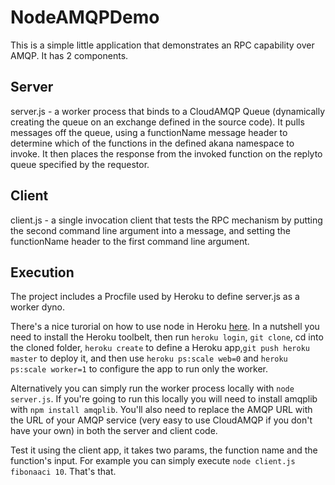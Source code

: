 # NodeAMQPDemo

This is a simple little application that demonstrates an RPC capability over AMQP.  It has 2 components.

## Server 

server.js - a worker process that binds to a CloudAMQP Queue (dynamically creating the queue on an exchange defined in the source code).  It pulls messages off the queue, using a functionName message header to determine which of the functions in the defined akana namespace to invoke.  It then places the response from the invoked function on the replyto queue specified by the requestor.

## Client

client.js - a single invocation client that tests the RPC mechanism by putting the second command line argument into a message, and setting the functionName header to the first command line argument.

## Execution

The project includes a Procfile used by Heroku to define server.js as a worker dyno.  

There's a nice turorial on how to use node in Heroku [here](https://devcenter.heroku.com/articles/getting-started-with-nodejs#set-up).  In a nutshell you need to install the Heroku toolbelt, then run ```heroku login```, ```git clone```, cd into the cloned folder, ```heroku create``` to define a Heroku app,```git push heroku master``` to deploy it, and then use ```heroku ps:scale web=0``` and ```heroku ps:scale worker=1``` to configure the app to run only the worker.

Alternatively you can simply run the worker process locally with ```node server.js```.  If you're going to run this locally you will need to install amqplib with ```npm install amqplib```.  You'll also need to replace the AMQP URL with the URL of your AMQP service (very easy to use CloudAMQP if you don't have your own) in both the server and client code.  

Test it using the client app, it takes two params, the function name and the function's input.  For example you can simply execute ```node client.js fibonaaci 10```.  That's that.
